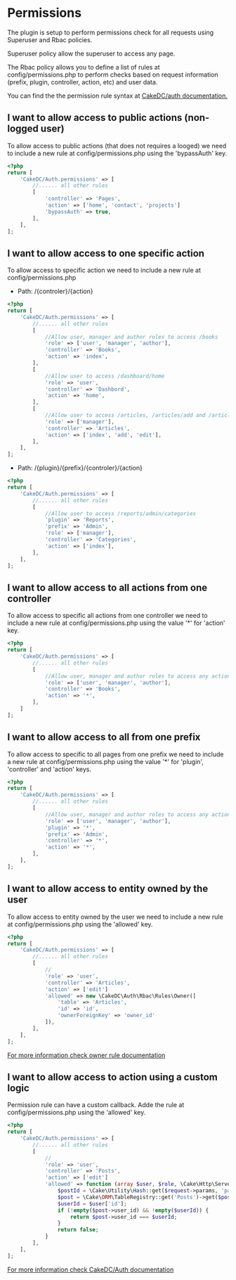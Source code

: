 Permissions
===========
The plugin is setup to perform permissions check for all requests using
Superuser and Rbac policies.

Superuser policy allow the superuser to access any page.

The Rbac policy allows you to define a list of rules at config/permissions.php
to perform checks based on request information (prefix, plugin, controller, action, etc)
and user data.

You can find the the permission rule syntax at [CakeDC/auth documentation.](https://github.com/CakeDC/auth/blob/master/Docs/Documentation/Rbac.md#permission-rules-syntax)

I want to allow access to public actions (non-logged user)
----------------------------------------------------------
To allow access to public actions (that does not requires a looged) we need to include a new rule at config/permissions.php
using the 'bypassAuth' key.

```php
<?php
return [
    'CakeDC/Auth.permissions' => [
        //...... all other rules
        [
            'controller' => 'Pages',
            'action' => ['home', 'contact', 'projects']
            'bypassAuth' => true,
        ],
    ],
];
```

I want to allow access to one specific action
---------------------------------------------
To allow access to specific action we need to include a new rule at config/permissions.php

- Path: /{controler}/{action}
```php
<?php
return [
    'CakeDC/Auth.permissions' => [
        //...... all other rules
        [
            //Allow user, manager and author roles to access /books
            'role' => ['user', 'manager', 'author'],
            'controller' => 'Books',
            'action' => 'index',
        ],
        [
            //Allow user to access /dashboard/home
            'role' => 'user',
            'controller' => 'Dashbord',
            'action' => 'home',
        ],
        [
            //Allow user to access /articles, /articles/add and /article/edit
            'role' => ['manager'],
            'controller' => 'Articles',
            'action' => ['index', 'add', 'edit'],
        ],
    ],
];
```

- Path: /{plugin}/{prefix}/{controler}/{action}
```php
<?php
return [
    'CakeDC/Auth.permissions' => [
        //...... all other rules
        [
            //Allow user to access /reports/admin/categories
            'plugin' => 'Reports',
            'prefix' => 'Admin',
            'role' => ['manager'],
            'controller' => 'Categories',
            'action' => ['index'],
        ],
    ],
];
```

I want to allow access to all actions from one controller
---------------------------------------------------------
To allow access to specific all actions from one controller we need to include a new rule at config/permissions.php
using the value '*' for 'action'  key.

```php
<?php
return [
    'CakeDC/Auth.permissions' => [
        //...... all other rules
        [
            //Allow user, manager and author roles to access any action from books controller
            'role' => ['user', 'manager', 'author'],
            'controller' => 'Books',
            'action' => '*',
        ],
    ]
];
```

I want to allow access to all from one prefix
---------------------------------------------
To allow access to specific to all pages from one prefix we need to include a new rule at config/permissions.php
using the value '*' for 'plugin', 'controller' and 'action' keys.

```php
<?php
return [
    'CakeDC/Auth.permissions' => [
        //...... all other rules
        [
            //Allow user, manager and author roles to access any action from books controller
            'role' => ['user', 'manager', 'author'],
            'plugin' => '*',
            'prefix' => 'Admin',
            'controller' => '*',
            'action' => '*',
        ],
    ],
];
```

I want to allow access to entity owned by the user
--------------------------------------------------
To allow access to entity owned by the user we need to include a new rule
at config/permissions.php using the 'allowed' key.

```php
<?php
return [
    'CakeDC/Auth.permissions' => [
        //...... all other rules
        [
            //
            'role' => 'user',
            'controller' => 'Articles',
            'action' => ['edit']
            'allowed' => new \CakeDC\Auth\Rbac\Rules\Owner([
                'table' => 'Articles',
                'id' => 'id',
                'ownerForeignKey' => 'owner_id'
            ]),
        ],
    ],
];
```

[For more information check owner rule documentation](https://github.com/CakeDC/auth/blob/6.next-cake4/Docs/Documentation/OwnerRule.md)


I want to allow access to action using a custom logic
----------------------------------------------------
Permission rule can have a custom callback. Adde the rule at config/permissions.php using the 'allowed' key.

```php
<?php
return [
    'CakeDC/Auth.permissions' => [
        //...... all other rules
        [
            //
            'role' => 'user',
            'controller' => 'Posts',
            'action' => ['edit']
            'allowed' => function (array $user, $role, \Cake\Http\ServerRequest $request) {
                $postId = \Cake\Utility\Hash::get($request->params, 'pass.0');
                $post = \Cake\ORM\TableRegistry::get('Posts')->get($postId);
                $userId = $user['id'];
                if (!empty($post->user_id) && !empty($userId)) {
                    return $post->user_id === $userId;
                }
                return false;
            }
        ],
    ],
];
```

[For more information check CakeDC/Auth documentation](https://github.com/CakeDC/auth/blob/6.next-cake4/Docs/Documentation/Rbac.md#permission-callbacks)


